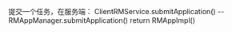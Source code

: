 提交一个任务，在服务端：
ClientRMService.submitApplication()
  -- RMAppManager.submitApplication()
        return RMAppImpl()